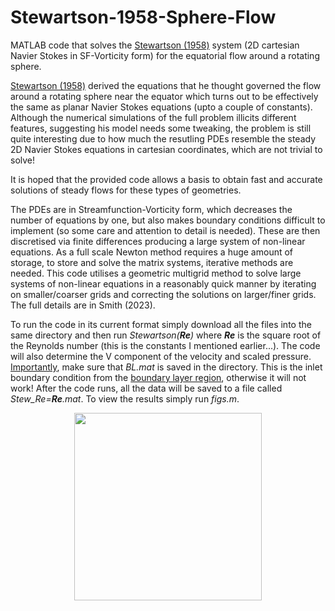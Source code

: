 # Stewartson-1958-Sphere-Flow
MATLAB code that solves the [Stewartson (1958)](https://doi.org/10.1007/978-3-642-45885-9_6) system (2D cartesian Navier Stokes in SF-Vorticity form) for the equatorial flow around a rotating sphere.

[Stewartson (1958)](https://doi.org/10.1007/978-3-642-45885-9_6) derived the equations that he thought governed the flow around a rotating sphere near the equator which turns out to be effectively the same as planar Navier Stokes equations (upto a couple of constants). Although the numerical simulations of the full problem illicits different features, suggesting his model needs some tweaking, the problem is still quite interesting due to how much the resutling PDEs resemble the steady 2D Navier Stokes equations in cartesian coordinates, which are not trivial to solve!

It is hoped that the provided code allows a basis to obtain fast and accurate solutions of steady flows for these types of geometries. 

The PDEs are in Streamfunction-Vorticity form, which decreases the number of equations by one, but also makes boundary conditions difficult to implement (so some care and attention to detail is needed). These are then discretised via finite differences producing a large system of non-linear equations. As a full scale Newton method requires a huge amount of storage, to store and solve the matrix systems, iterative methods are needed. This code utilises a geometric multigrid method to solve large systems of non-linear equations in a reasonably quick manner by iterating on smaller/coarser grids and correcting the solutions on larger/finer grids. The full details are in Smith (2023).

To run the code in its current format simply download all the files into the same directory and then run _Stewartson(**Re**)_ where _**Re**_ is the square root of the Reynolds number (this is the constants I mentioned earlier...). The code will also determine the V component of the velocity and scaled pressure. <ins>Importantly</ins>, make sure that _BL.mat_ is saved in the directory. This is the inlet boundary condition from the [boundary layer region](https://github.com/bensmith95/Rotating-Sphere-Boundary-Layer), otherwise it will not work! After the code runs, all the data will be saved to a file called _Stew_Re=**Re**.mat_. To view the results simply run _figs.m_.

<p align="center">
  <img height="300" src="https://user-images.githubusercontent.com/29705711/176724646-3d343d2e-65ab-404b-a78f-4adf48da0ad0.png">
</p>
